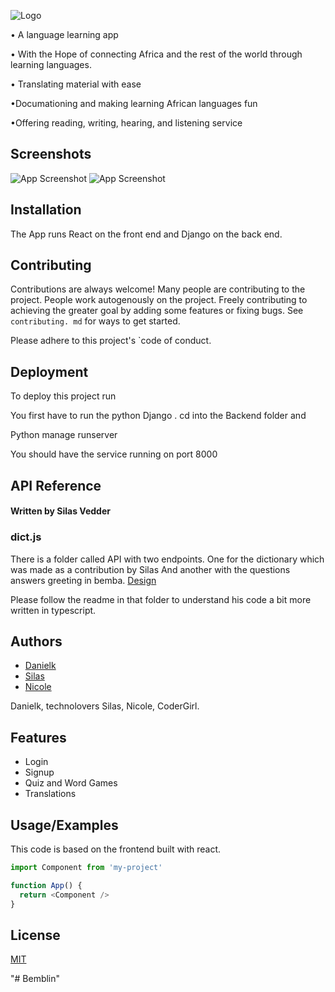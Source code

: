 
![Logo](https://github.com/teckno/Bemblin/blob/main/Screenshots/Rectangle.png)

• A language learning app  

• With the Hope of connecting Africa and the rest of the world through learning languages.

• Translating material with ease

•Documationing and making learning African languages fun

•Offering reading, writing, hearing, and listening service


## Screenshots

![App Screenshot](https://github.com/teckno/Bemblin/blob/main/Screenshots/Desktop%20-%201.jpg)
![App Screenshot](https://github.com/teckno/Bemblin/blob/main/Screenshots/Frame-1.png)
## Installation
The App runs React on the front end and Django on the back end. 


    
## Contributing

Contributions are always welcome!
Many people are contributing to the project. People work autogenously on the project. Freely contributing to achieving the greater goal by adding some features or fixing bugs.
See `contributing. md` for ways to get started.

Please adhere to this project's `code of conduct.


## Deployment

To deploy this project run


You first have to run the python Django 
 .
cd into the Backend folder and

Python manage runserver 

You should have the service running on port 8000






## API Reference

#### Written by Silas Vedder 

### dict.js

There is a folder called API with two endpoints.
One for the dictionary which was made as a contribution by Silas 
And another with the questions answers greeting in bemba.
[Design](./design.md)

Please follow the readme in that folder to understand his code a bit more written in typescript.



## Authors

- [Danielk](https://github.com/koehdaniel)
- [Silas](https://github.com/silasfox)
- [Nicole](https://github.com/nicholasmakova)

Danielk, technolovers Silas, Nicole, CoderGirl.




## Features

- Login
- Signup
- Quiz and Word Games
- Translations


## Usage/Examples
This code is based on the frontend built with react.
```javascript
import Component from 'my-project'

function App() {
  return <Component />
}
```


## License

[MIT](https://choosealicense.com/licenses/mit/)

"# Bemblin" 
